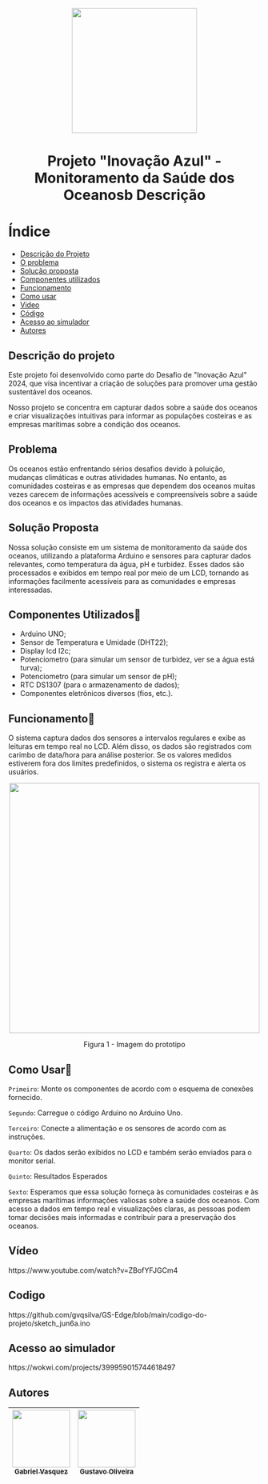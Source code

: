 <p align='center' >
  <img width="250px" loading="lazy" src = "https://github.com/gvqsilva/GS-Edge/assets/110639916/5f33af7a-c3f9-4a17-a70b-49b77472b254"/>
</p>
<h1 align="Center">Projeto "Inovação Azul" - Monitoramento da Saúde dos Oceanosb Descrição</h1>

# Índice
* [Descrição do Projeto](#descricao)
* [O problema](#Problema)
* [Solução proposta](#solucao)
* [Componentes utilizados](#componentes)
* [Funcionamento](#funcionamento)
* [Como usar](#como-usar)
* [Vídeo](#video)
* [Código](#codigo)
* [Acesso ao simulador](#simulador)
* [Autores](#autores)


<h2 id="Descricao">Descrição do projeto</h2>
<p>Este projeto foi desenvolvido como parte do Desafio de "Inovação Azul" 2024, que visa incentivar a criação de soluções para promover uma gestão sustentável dos oceanos.</p>
<p>Nosso projeto se concentra em capturar dados sobre a saúde dos oceanos e criar visualizações intuitivas para informar as populações costeiras e as empresas marítimas sobre a condição dos oceanos.</p>

<h2 id="Problema">Problema</h2>
<p>Os oceanos estão enfrentando sérios desafios devido à poluição, mudanças climáticas e outras atividades humanas. No entanto, as comunidades costeiras e as empresas que dependem dos oceanos muitas vezes carecem de informações acessíveis e compreensíveis sobre a saúde dos oceanos e os impactos das atividades humanas.</p>

<h2 id="Solucao">Solução Proposta</h2>
<p>Nossa solução consiste em um sistema de monitoramento da saúde dos oceanos, utilizando a plataforma Arduino e sensores para capturar dados relevantes, como temperatura da água, pH e turbidez. Esses dados são processados e exibidos em tempo real por meio de um LCD, tornando as informações facilmente acessíveis para as comunidades e empresas interessadas.</p>

<h2 id="Componentes">Componentes Utilizados📖</h2>
  <ul>
    <li>Arduino UNO;</li>
    <li>Sensor de Temperatura e Umidade (DHT22);</li>
    <li>Display lcd I2c;</li>
    <li>Potenciometro (para simular um sensor de turbidez, ver se a água está turva);</li>
    <li>Potenciometro (para simular um sensor de pH);</li>
    <li>RTC DS1307 (para o armazenamento de dados);</li>
    <li>Componentes eletrônicos diversos (fios, etc.).</li>
  </ul>

<h2 id="funcionamento">Funcionamento🔨</h2>
<p>O sistema captura dados dos sensores a intervalos regulares e exibe as leituras em tempo real no LCD. Além disso, os dados são registrados com carimbo de data/hora para análise posterior. Se os valores medidos estiverem fora dos limites predefinidos, o sistema os registra e alerta os usuários.</p>
<p align = "center">
<img loading="lazy" width="500px" src = 'https://github.com/gvqsilva/GS-Edge/assets/110639916/b1daa2f9-5d97-439c-a6d6-cb2a2e02b0c7'/>
</p>
<p align = "center">
Figura 1 - Imagem do prototipo
</p>

<h2 id="como usar">Como Usar📑</h2>

  `Primeiro`: Monte os componentes de acordo com o esquema de conexões fornecido.
  
  `Segundo`: Carregue o código Arduino no Arduino Uno.
  
  `Terceiro`: Conecte a alimentação e os sensores de acordo com as instruções.
  
  `Quarto`: Os dados serão exibidos no LCD e também serão enviados para o monitor serial.
  
  `Quinto`: Resultados Esperados
  
  `Sexto`: Esperamos que essa solução forneça às comunidades costeiras e às empresas marítimas informações valiosas sobre a saúde dos oceanos. Com acesso a dados em tempo real e visualizações claras, as pessoas podem tomar decisões mais informadas e contribuir para a preservação dos oceanos.

<h2 id="video">Vídeo</h2>
https://www.youtube.com/watch?v=ZBofYFJGCm4

<h2 id="codigo">Codigo</h2>
https://github.com/gvqsilva/GS-Edge/blob/main/codigo-do-projeto/sketch_jun6a.ino

<h2 id="Simulador">Acesso ao simulador</h2>
https://wokwi.com/projects/399959015744618497

<h2 id="Autores">Autores</h2>

<div align="center">
  
| [<img loading="lazy" src="https://github.com/gvqsilva/CP2-Edge/assets/110639916/d022ed18-0057-4944-9e00-db796c6d2e45" width=115><br><sub>Gabriel Vasquez</sub>](https://github.com/gvqsilva)  |  [<img loading="lazy" src="https://github.com/gvqsilva/CP2-Edge/assets/110639916/4bb3084d-d1ff-4b49-ba37-96c8046f6e14" width=115><br><sub>Gustavo Oliveira</sub>](https://github.com/Gusta346) |
| :---: | :---: |

</div>
